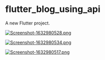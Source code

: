 # flutter_blog_using_api

A new Flutter project.

[![Screenshot-1632980528.png](https://i.postimg.cc/rpng6rmX/Screenshot-1632980528.png)](https://postimg.cc/8FvLMsMt)

[![Screenshot-1632980534.png](https://i.postimg.cc/76jVhr0K/Screenshot-1632980534.png)](https://postimg.cc/njY7S5dm)

[![Screenshot-1632980517.png](https://i.postimg.cc/gJxsG2Xw/Screenshot-1632980517.png)](https://postimg.cc/fthmKZvZ)

